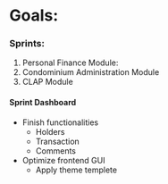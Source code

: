 # Goals:

### Sprints:
1. Personal Finance Module:
2. Condominium Administration Module
3. CLAP Module

#### Sprint Dashboard
- Finish functionalities
  - Holders
  - Transaction
  - Comments
- Optimize frontend GUI
  - Apply theme templete
